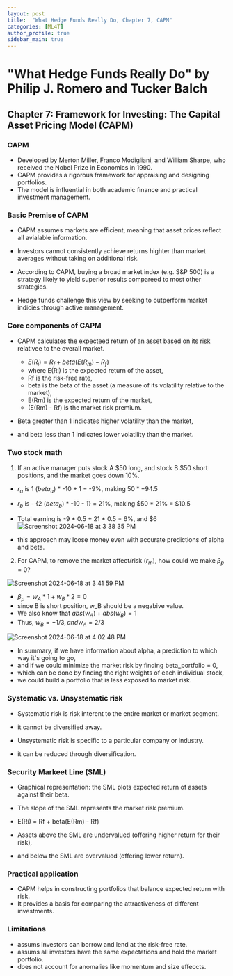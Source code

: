 ```yaml
---
layout: post
title:  "What Hedge Funds Really Do, Chapter 7, CAPM"
categories: [ML4T]
author_profile: true
sidebar_main: true
---
```


# "What Hedge Funds Really Do" by Philip J. Romero and Tucker Balch
## Chapter 7: Framework for Investing: The Capital Asset Pricing Model (CAPM)   


### CAPM   
* Developed by Merton Miller, Franco Modigliani, and William Sharpe, who received the Nobel Prize in Economics in 1990.
* CAPM provides a rigorous framework for appraising and designing portfolios.
* The model is influential in both academic finance and practical investment management.   



### Basic Premise of CAPM   
* CAPM assumes markets are efficient, meaning that asset prices reflect all avialable information.
* Investors cannot consistently achieve returns highter than market averages without taking on additional risk.   

* According to CAPM, buying a broad market index (e.g. S&P 500) is a strategy likely to yield superior results compareed to most other strategies.
* Hedge funds challenge this view by seeking to outperform market indicies through active management.   



### Core components of CAPM   
* CAPM calculates the expecteed return of an asset based on its risk relativee to the overall market.
  * $E(R_i) = R_f + beta(E(R_m) - R_f)$
  * where E(Ri) is the expected return of the asset,
  * Rf is the risk-free rate,
  * beta is the beta of the asset (a measure of its volatility relative to the market),
  * E(Rm) is the expected return of the market,
  * (E(Rm) - Rf) is the market risk premium.   

* Beta greater than 1 indicates higher volatility than the market,
* and beta less than 1 indicates lower volatility than the market.   


 
### Two stock math   

1. If an active manager puts stock A $50 long, and stock B $50 short positions, and the market goes down 10%.
  * $r_a$ is 1 ($beta_a$) * -10 + 1 = -9%, making $50 * -9% = -$4.5
  * $r_b$ is - {2 ($beta_b$) * -10 - 1} = 21%, making $50 * 21% = $10.5
  * Total earning is -9 * 0.5 + 21 * 0.5 = 6%, and $6   
![Screenshot 2024-06-18 at 3 38 35 PM](https://github.com/melody11sung/melody11sung.github.io/assets/125707768/69386b7d-eec0-40f8-a23e-6938b7eba82e)

* this approach may loose money even with accurate predictions of alpha and beta.   



2. For CAPM, to remove the market affect/risk ($r_m$), how could we make $\beta_p$ = 0?   

![Screenshot 2024-06-18 at 3 41 59 PM](https://github.com/melody11sung/melody11sung.github.io/assets/125707768/dd428e55-a564-48f3-89e8-8912167950f1)
   
  * $\beta_p = w_A * 1 + w_B * 2 = 0$
  * since B is short position, w_B should be a negabive value.
  * We also know that $abs(w_A) + abs(w_B) = 1$
  * Thus, $w_B = -1/3, and w_A = 2/3$   

![Screenshot 2024-06-18 at 4 02 48 PM](https://github.com/melody11sung/melody11sung.github.io/assets/125707768/2d7ff6ed-f237-4b1a-a2dd-736ec4edc7ac)


* In summary, if we have information about alpha, a prediction to which way it's going to go,
* and if we could minimize the market risk by finding beta_portfolio = 0,
* which can be done by finding the right weights of each individual stock,
* we could build a portfolio that is less exposed to market risk.   



### Systematic vs. Unsystematic risk   
* Systematic risk is risk interent to the entire market or market segment.
* it cannot be diversified away.

* Unsystematic risk is specific to a particular company or industry.
* it can be reduced through diversification.   



### Security Markeet Line (SML)   
* Graphical representation: the SML plots expected return of assets against their beta.
* The slope of the SML represents the market risk premium.
* E(Ri) = Rf + beta(E(Rm) - Rf)   
  
* Assets above the SML are undervalued (offering higher return for their risk),
* and below the SML are overvalued (offering lower return).   



### Practical application   
* CAPM helps in constructing portfolios that balance expected return with risk.
* It provides a basis for comparing the attractiveness of different investments.   



### Limitations   
* assums investors can borrow and lend at the risk-free rate.
* assums all investors have the same expectations and hold the market portfolio.
* does not account for anomalies like momentum and size effeccts.   


